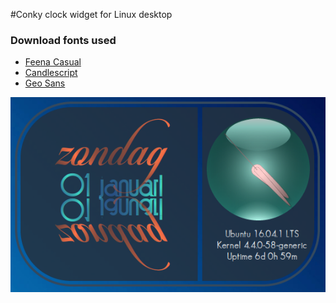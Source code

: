 #Conky clock widget for Linux desktop
### Download fonts used
- [Feena Casual](http://www.1001fonts.com/feena-casual-font.html)
- [Candlescript](http://www.dafont.com/candlescript.font)
- [Geo Sans](http://www.dafont.com/geo-sans-light.font)
<p align="center">
  <img src="https://raw.githubusercontent.com/wim66/conky-clock-widget/master/conky-clock-widget/preview.png" alt="Conky clock widget">
</p>

